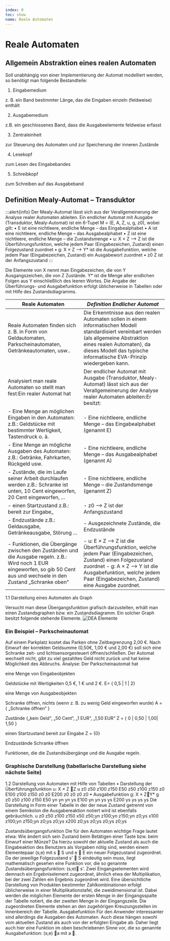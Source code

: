 ```yaml
---
index: 0
toc: show
name: Reale Automaten
---
```


# Reale Automaten
## Allgemein Abstraktion eines realen Automaten 
Soll unabhängig von einer Implementierung der Automat modelliert werden, so benötigt man folgende Bestandteile:
1.	Eingabemedium

z. B. ein Band bestimmter Länge, das die Eingaben einzeln (feldweise) enthält 

2.	Ausgabemedium

z.B. ein geschlossenes Band, dass die Ausgabeelemente feldweise erfasst 

3.	Zentraleinheit

zur Steuerung des Automaten und zur Speicherung der inneren Zustände  

4.	Lesekopf

zum Lesen des Eingabebandes 

5.	Schreibkopf 

zum Schreiben auf das Ausgabeband 

## Definition Mealy-Automat – Transduktor

:::alert{info}
Der Mealy-Automat lässt sich aus der Verallgemeinerung der Analyse realer Automaten ableiten.
Ein endlicher Automat mit Ausgabe (Transduktor, Mealy-Automat) ist ein  6-Tupel 
M = (E, A, Z, u, g, z0), wobei gilt:
•	E ist eine nichtleere, endliche Menge – das Eingabealphabet
•	A ist eine nichtleere, endliche Menge – das Ausgabealphabet
•	Z ist eine nichtleere, endliche Menge – die Zustandsmenge
•	u: X × Z --> Z ist die Überführungsfunktion, welche jedem Paar (Eingabezeichen, Zustand) einen Folgezustand zuordnet
•	g: X × Z --> Y* ist die Ausgabefunktion, welche jedem Paar (Eingabezeichen, Zustand) ein Ausgabewort zuordnet
•	z0  Z ist der Anfangszustand
:::

Die Elemente von X nennt man Eingabezeichen, die von Y Ausgangszeichen, die von Z Zustände. Y* ist die Menge aller endlichen Folgen aus Y einschließlich des leeren Wortes. Die Angabe der Überführungs- und Ausgabefunktion erfolgt üblicherweise in Tabellen oder mit Hilfe des Zustandsdiagramms.

| **Reale Automaten** | _Definition Endlicher Automat_ |
| --- | --- |
| Reale Automaten finden sich z. B. in Form von Geldautomaten, Parkscheinautomaten, Getränkeautomaten, usw.. | Die Erkenntnisse aus den realen Automaten sollen in einem informatischen Modell standardisiert vereinbart werden (als allgemeine Abstraktion eines realen Automaten), da dieses Modell das typische informatische EVA-Prinzip wiedergeben kann. |
| Analysiert man reale Automaten so stellt man fest:Ein realer Automat hat | Der endlicher Automat mit Ausgabe (Transduktor, Mealy-Automat) lässt sich aus der Verall­ge­mei­ne­rung der Analyse realer Automaten ableiten:Er besitzt: |
| - Eine Menge an möglichen Eingaben in den Automaten: z.B.: Geldstücke mit bestimmter Wertigkeit, Tastendruck o. ä. | - Eine nichtleere, endliche Menge – das Eingabealphabet (genannt E)|
| - Eine Menge an mögliche Ausgaben des Automaten: z.B.: Getränke, Fahrkarten, Rückgeld usw. | - Eine nichtleere, endliche Menge – das Ausgabealphabet (genannt A)|
| - Zustände, die im Laufe seiner Arbeit durchlaufen werden z.B.: Schranke ist unten, 10 Cent eingeworfen, 20 Cent eingeworfen, ... | - Eine nichtleere, endliche Menge – die Zustandsmenge (genannt Z) |
| - einen Startzustand z.B.: bereit zur Eingabe_ | - z0 --> Z ist der Anfangszustand |
| - Endzustände z.B.: Geldausgabe, Getränkeausgabe, Störung ...| - Ausgezeichnete Zustände, die Endzustände|
| - Funktionen, die Übergänge zwischen den Zuständen und die Ausgabe regeln. z.B.: Wird noch 1 EUR eingeworfen, so gib 50 Cent aus und wechsele in den Zustand „Schranke oben"| - u: E × Z --> Z ist die Überführungsfunktion, welche jedem Paar (Eingabezeichen, Zustand) einen Folgezustand zuordnet - g: A × Z --> Y ist die Ausgabefunktion, welche jedem Paar (Eingabezeichen, Zustand) eine Ausgabe zuordnet.|


1.1	Darstellung eines Automaten als Graph
	
Versucht man diese Übergangsfunktion grafisch darzustellen, erhält man einen Zustandsgraphen bzw. ein Zustandsdiagramm.
Ein solcher Graph besitzt folgende stehende Elemente.
![DEA Elemente](/Bilder/theoretischeInformatik/DEAElemente.png)
### Ein Beispiel – Parkscheinautomat
Auf einem Parkplatz kostet das Parken ohne Zeitbegrenzung 2,00 €. Nach Einwurf der korrekten Geldsumme (0,50€, 1,00 € und 2,00 €) soll sich eine Schranke zeit- und lichtsensorgesteuert öffnen/schließen. Der Automat wechselt nicht, gibt zu viel gezahltes Geld nicht zurück und hat keine Möglichkeit des Abbruchs. 
Analyse: Der Parkscheinautomat hat

eine Menge von Eingabeobjekten

Geldstücke mit Wertigkeiten 0,5 €, 1 € und 2 €.	E= { 0,5 | 1 | 2}	

eine Menge von Ausgabeobjekten

Schranke öffnen, nichts (wenn z. B. zu wenig Geld eingeworfen wurde)	A = { „Schranke öffnen“ }	

Zustände
{„kein Geld“, „50 Cent“, „1 EUR“, „1,50 EUR“	Z = { 0 | 0,50 | 1,00| 1,50 }	

einen Startzustand
bereit zur Eingabe	Z = {0}	

Endzustände
Schranke öffnen		

Funktionen, die die Zustandsübergänge und die Ausgabe regeln.

### Graphische Darstellung (tabellarische Darstellung siehe nächste Seite)	
1.2	Darstellung von Automaten mit Hilfe von Tabellen
•	Darstellung der Überführungsfunktion u: X × Z Z 
u	z0	z50	z100	z150
E50	z50	z100	z150	z0
E100	z100	z150	z0	z0
E200	z0	z0	z0	z0
•	Ausgabefunktion g: X × ZY* 
g	z0	z50	z100	z150
E50	yn	yn	yn	ys
E100	yn	yn	ys	ys
E200	ys	ys	ys	ys
Die Darstellung in Form einer Tabelle in der der neue Zustand getrennt von einem Semikolon die Ausgabereaktion notiert wird ist ebenfalls gebräuchlich.
u	z0	z50	z100	z150
x50	z50;yn	z100;yn	z150;yn	z0;ys
x100	z100;yn	z150;yn	z0;ys	z0;ys
x200	z0;ys	z0;ys	z0;ys	z0;ys

Zustandsübergangsfunktion
Die für den Automaten wichtige Frage lautet etwa:
Wie ändert sich sein Zustand beim Betätigen einer Taste bzw. beim Einwurf einer Münze? 
Da hierzu sowohl der aktuelle Zustand als auch die Eingabeaktion des Benutzers als Vorgaben nötig sind, werden einem Elementepaar (s;e) mit s  S und e  E ein neuer Folgezustand zugeordnet. Da der jeweilige Folgezustand s'  S eindeutig sein muss, liegt mathematisch gesehen eine Funktion vor, die so genannte Zustandsübergangsfunktion: (s;e) s'. 
Zwei Eingangselementen wird demnach ein Ergebniselement zugeordnet, ähnlich etwa der Multiplikation, bei der zwei Zahlen ein Ergebnis zugeordnet wird. Eine übersichtliche Darstellung von Produkten bestimmter Zahlkombinationen erfolgt üblicherweise in einer Multiplikationstafel, die zweidimensional ist.
Dabei werden die möglichen Elemente der ersten Menge in der Eingangsspalte der Tabelle notiert, die der zweiten Menge in der Eingangszeile. Die zugeordneten Elemente stehen an den zugehörigen Kreuzungsstellen im Innenbereich der Tabelle. 
Ausgabefunktion
Für den Anwender interessanter sind allerdings die Ausgaben des Automaten. Auch diese hängen sowohl vom aktuellen Zustand als auch von der erfolgten Eingabe ab. Daher liegt auch hier eine Funktion im oben beschriebenen Sinne vor, die so genannte Ausgabefunktion: (s;e) a mit a .


 
